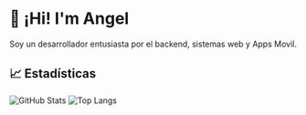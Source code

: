# 👋 ¡Hi! I'm Angel
Soy un desarrollador entusiasta por el backend, sistemas web y Apps Movil.

## 📈 Estadísticas
![GitHub Stats](https://github-readme-stats.vercel.app/api?username=tu-usuario&show_icons=true&theme=github_dark)
![Top Langs](https://github-readme-stats.vercel.app/api/top-langs/?username=tu-usuario&layout=compact&theme=github_dark)
